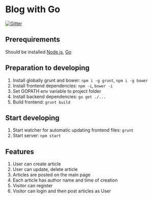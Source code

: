 # Blog with Go
[![Gitter](https://badges.gitter.im/chat.svg)](https://gitter.im/kodi0/goblog-chat)

## Prerequirements
Should be installed [Node.js](http://nodejs.org/), [Go](http://golang.org/)

## Preparation to developing
1. Install globally grunt and bower: `npm i -g grunt`, `npm i -g bower`
2. Install frontend dependencies: `npm -i`, `bower -i`
3. Set GOPATH env variable to project folder
4. Install backend dependencies: `go get ./...`
5. Build frontend: `grunt build`

## Start developing
1. Start watcher for automatic updating frontend files: `grunt`
2. Start server: `npm start`

## Features
1. User can create article
2. User can update, delete article
3. Articles are posted on the main page
4. Each article has author name and time of creation
5. Visitor can register
6. Visitor can login and then post articles as User
